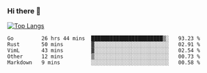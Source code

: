 ### Hi there 👋

<!--
**3Xpl0it3r/3Xpl0it3r** is a ✨ _special_ ✨ repository because its `README.md` (this file) appears on your GitHub profile.

Here are some ideas to get you started:

- 🔭 I’m currently working on ...
- 🌱 I’m currently learning ...
- 👯 I’m looking to collaborate on ...
- 🤔 I’m looking for help with ...
- 💬 Ask me about ...
- 📫 How to reach me: ...
- 😄 Pronouns: ...
- ⚡ Fun fact: ...
-->


[![Top Langs](https://github-readme-stats.vercel.app/api/top-langs/?username=3Xpl0it3r&layout=compact)](https://github.com/3Xpl0it3r/3Xpl0it3r)

<!--START_SECTION:waka-->
```text
Go         26 hrs 44 mins  ███████████████████████▒░   93.23 % 
Rust       50 mins         ▓░░░░░░░░░░░░░░░░░░░░░░░░   02.91 % 
VimL       43 mins         ▓░░░░░░░░░░░░░░░░░░░░░░░░   02.54 % 
Other      12 mins         ▒░░░░░░░░░░░░░░░░░░░░░░░░   00.73 % 
Markdown   9 mins          ░░░░░░░░░░░░░░░░░░░░░░░░░   00.58 % 
```
<!--END_SECTION:waka-->
